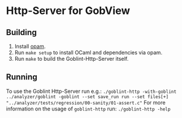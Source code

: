 # Http-Server for GobView

## Building
1. Install [opam](https://opam.ocaml.org/doc/Install.html).
2. Run `make setup` to install OCaml and dependencies via opam.
4. Run `make` to build the Goblint-Http-Server itself.

## Running
To use the Goblint Http-Server run e.g.:
`./goblint-http -with-goblint ../analyzer/goblint -goblint --set save_run run --set files[+] "../analyzer/tests/regression/00-sanity/01-assert.c"`
For more information on the usage of `goblint-http` run:
`./goblint-http -help`
